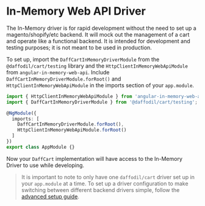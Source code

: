 # In-Memory Web API Driver

The In-Memory driver is for rapid development without the need to set up a magento/shopify/etc backend. It will mock out the management of a cart and operate like a functional backend. It is intended for development and testing purposes; it is not meant to be used in production.

To set up, import the `DaffCartInMemoryDriverModule` from the `@daffodil/cart/testing` library and the `HttpClientInMemoryWebApiModule` from `angular-in-memory-web-api`.
 Include `DaffCartInMemoryDriverModule.forRoot()` and `HttpClientInMemoryWebApiModule` in the imports section of your `app.module`.

```typescript
import { HttpClientInMemoryWebApiModule } from 'angular-in-memory-web-api';
import { DaffCartInMemoryDriverModule } from '@daffodil/cart/testing';

@NgModule({
  imports: [
    DaffCartInMemoryDriverModule.forRoot(),
    HttpClientInMemoryWebApiModule.forRoot()
  ]
})
export class AppModule {}
```

Now your `DaffCart` implementation will have access to the In-Memory Driver to use while developing.

> It is important to note to only have one `daffodil/cart` driver set up in your `app.module` at a time. To set up a driver configuration to make switching between different backend drivers simple, follow the [advanced setup guide](). <!-- TODO: add multiple drivers guide -->
